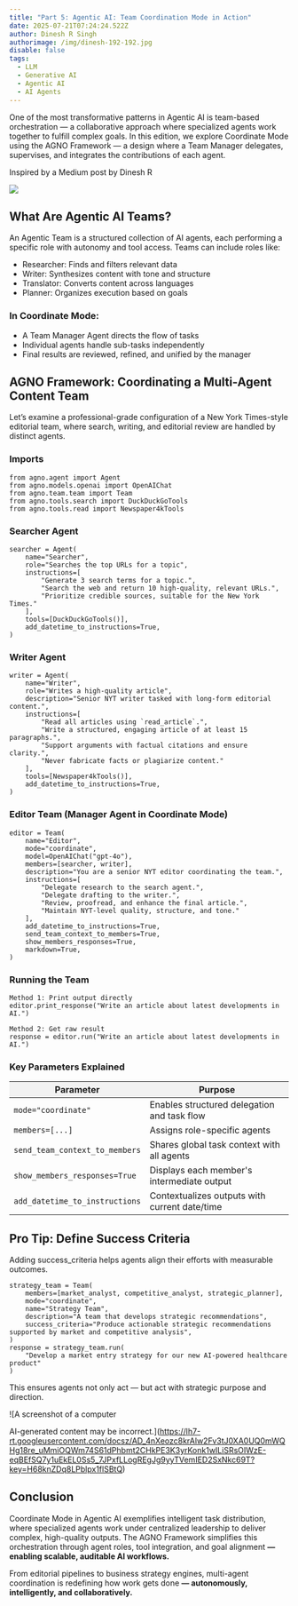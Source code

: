 ```yaml
---
title: "Part 5: Agentic AI: Team Coordination Mode in Action"
date: 2025-07-21T07:24:24.522Z
author: Dinesh R Singh
authorimage: /img/dinesh-192-192.jpg
disable: false
tags:
  - LLM
  - Generative AI
  - Agentic AI
  - AI Agents
---
```

One of the most transformative patterns in Agentic AI is team-based orchestration — a collaborative approach where specialized agents work together to fulfill complex goals. In this edition, we explore Coordinate Mode using the AGNO Framework — a design where a Team Manager delegates, supervises, and integrates the contributions of each agent.

Inspired by a Medium post by Dinesh R

![](/img/screenshot-2025-07-21-at-12.57.22 pm.png)


## What Are Agentic AI Teams?

An Agentic Team is a structured collection of AI agents, each performing a specific role with autonomy and tool access. Teams can include roles like:

* Researcher: Finds and filters relevant data
* Writer: Synthesizes content with tone and structure
* Translator: Converts content across languages
* Planner: Organizes execution based on goals

### In Coordinate Mode:

* A Team Manager Agent directs the flow of tasks
* Individual agents handle sub-tasks independently
* Final results are reviewed, refined, and unified by the manager

## AGNO Framework: Coordinating a Multi-Agent Content Team

Let’s examine a professional-grade configuration of a New York Times-style editorial team, where search, writing, and editorial review are handled by distinct agents.

### Imports

```
from agno.agent import Agent
from agno.models.openai import OpenAIChat
from agno.team.team import Team
from agno.tools.search import DuckDuckGoTools
from agno.tools.read import Newspaper4kTools

```



### Searcher Agent

```
searcher = Agent(
    name="Searcher",
    role="Searches the top URLs for a topic",
    instructions=[
        "Generate 3 search terms for a topic.",
        "Search the web and return 10 high-quality, relevant URLs.",
        "Prioritize credible sources, suitable for the New York Times."
    ],
    tools=[DuckDuckGoTools()],
    add_datetime_to_instructions=True,
)

```

### Writer Agent

```
writer = Agent(
    name="Writer",
    role="Writes a high-quality article",
    description="Senior NYT writer tasked with long-form editorial content.",
    instructions=[
        "Read all articles using `read_article`.",
        "Write a structured, engaging article of at least 15 paragraphs.",
        "Support arguments with factual citations and ensure clarity.",
        "Never fabricate facts or plagiarize content."
    ],
    tools=[Newspaper4kTools()],
    add_datetime_to_instructions=True,
)

```

### Editor Team (Manager Agent in Coordinate Mode)

```
editor = Team(
    name="Editor",
    mode="coordinate",
    model=OpenAIChat("gpt-4o"),
    members=[searcher, writer],
    description="You are a senior NYT editor coordinating the team.",
    instructions=[
        "Delegate research to the search agent.",
        "Delegate drafting to the writer.",
        "Review, proofread, and enhance the final article.",
        "Maintain NYT-level quality, structure, and tone."
    ],
    add_datetime_to_instructions=True,
    send_team_context_to_members=True,
    show_members_responses=True,
    markdown=True,
)
```

### Running the Team

```
Method 1: Print output directly
editor.print_response("Write an article about latest developments in AI.")

Method 2: Get raw result
response = editor.run("Write an article about latest developments in AI.")
```

### Key Parameters Explained

<table>
  <thead style="background-color:#f2f2f2">
    <tr>
      <th>Parameter</th>
      <th>Purpose</th>
    </tr>
  </thead>
  <tbody>
    <tr>
      <td><code>mode="coordinate"</code></td>
      <td>Enables structured delegation and task flow</td>
    </tr>
    <tr>
      <td><code>members=[...]</code></td>
      <td>Assigns role-specific agents</td>
    </tr>
    <tr>
      <td><code>send_team_context_to_members</code></td>
      <td>Shares global task context with all agents</td>
    </tr>
    <tr>
      <td><code>show_members_responses=True</code></td>
      <td>Displays each member's intermediate output</td>
    </tr>
    <tr>
      <td><code>add_datetime_to_instructions</code></td>
      <td>Contextualizes outputs with current date/time</td>
    </tr>
  </tbody>
</table>

## Pro Tip: Define Success Criteria

Adding success_criteria helps agents align their efforts with measurable outcomes.

```
strategy_team = Team(
    members=[market_analyst, competitive_analyst, strategic_planner],
    mode="coordinate",
    name="Strategy Team",
    description="A team that develops strategic recommendations",
    success_criteria="Produce actionable strategic recommendations supported by market and competitive analysis",
)
response = strategy_team.run(
    "Develop a market entry strategy for our new AI-powered healthcare product"
)

```

This ensures agents not only act — but act with strategic purpose and direction.

![A screenshot of a computer

AI-generated content may be incorrect.](https://lh7-rt.googleusercontent.com/docsz/AD_4nXeozc8krAlw2Fv3tJ0XA0UQ0mWQHg18re_uMmiOQWm74S61dPhbmt2CHkPE3K3yrKonk1wILiSRsOIWzE-eqBEfSQ7y1uEkEL0Ss5_7JPxfLLogREgJg9yyTVemIED2SxNkc69T?key=H68knZDq8LPblpx1flSBtQ)


## Conclusion

Coordinate Mode in Agentic AI exemplifies intelligent task distribution, where specialized agents work under centralized leadership to deliver complex, high-quality outputs. The AGNO Framework simplifies this orchestration through agent roles, tool integration, and goal alignment **—** **enabling scalable, auditable AI workflows.**

From editorial pipelines to business strategy engines, multi-agent coordination is redefining how work gets done **— autonomously, intelligently, and collaboratively.**